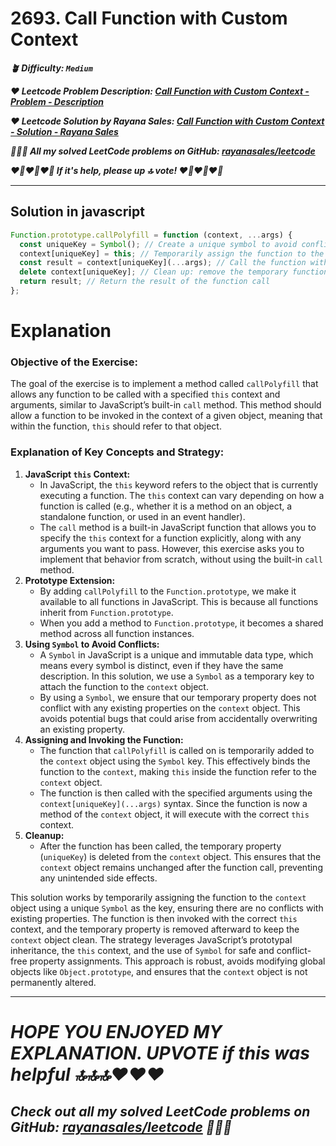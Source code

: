 # 2693. Call Function with Custom Context

**_🪴 Difficulty: `Medium`_**

**_❤️ Leetcode Problem Description: [Call Function with Custom Context - Problem - Description](https://leetcode.com/problems/call-function-with-custom-context/description/)_**

**_❤️ Leetcode Solution by Rayana Sales: [Call Function with Custom Context - Solution - Rayana Sales](https://leetcode.com/problems/call-function-with-custom-context/solutions/5612551/simple-beginner-friendly-2693-call-function-with-custom-context/)_**

**_💁🏻‍♀️ All my solved LeetCode problems on GitHub: [rayanasales/leetcode](https://github.com/rayanasales/leetcode)_**

**_❤️‍🔥❤️‍🔥❤️‍🔥 If it's help, please up 🔝 vote! ❤️‍🔥❤️‍🔥❤️‍🔥_**

---

## Solution in javascript

```js
Function.prototype.callPolyfill = function (context, ...args) {
  const uniqueKey = Symbol(); // Create a unique symbol to avoid conflicts
  context[uniqueKey] = this; // Temporarily assign the function to the context using the unique key
  const result = context[uniqueKey](...args); // Call the function with the provided arguments
  delete context[uniqueKey]; // Clean up: remove the temporary function from the context
  return result; // Return the result of the function call
};
```

# Explanation

### Objective of the Exercise:

The goal of the exercise is to implement a method called `callPolyfill` that allows any function to be called with a specified `this` context and arguments, similar to JavaScript’s built-in `call` method. This method should allow a function to be invoked in the context of a given object, meaning that within the function, `this` should refer to that object.

### Explanation of Key Concepts and Strategy:

1. **JavaScript `this` Context:**
   - In JavaScript, the `this` keyword refers to the object that is currently executing a function. The `this` context can vary depending on how a function is called (e.g., whether it is a method on an object, a standalone function, or used in an event handler).
   - The `call` method is a built-in JavaScript function that allows you to specify the `this` context for a function explicitly, along with any arguments you want to pass. However, this exercise asks you to implement that behavior from scratch, without using the built-in `call` method.
2. **Prototype Extension:**
   - By adding `callPolyfill` to the `Function.prototype`, we make it available to all functions in JavaScript. This is because all functions inherit from `Function.prototype`.
   - When you add a method to `Function.prototype`, it becomes a shared method across all function instances.
3. **Using `Symbol` to Avoid Conflicts:**
   - A `Symbol` in JavaScript is a unique and immutable data type, which means every symbol is distinct, even if they have the same description. In this solution, we use a `Symbol` as a temporary key to attach the function to the `context` object.
   - By using a `Symbol`, we ensure that our temporary property does not conflict with any existing properties on the `context` object. This avoids potential bugs that could arise from accidentally overwriting an existing property.
4. **Assigning and Invoking the Function:**
   - The function that `callPolyfill` is called on is temporarily added to the `context` object using the `Symbol` key. This effectively binds the function to the `context`, making `this` inside the function refer to the `context` object.
   - The function is then called with the specified arguments using the `context[uniqueKey](...args)` syntax. Since the function is now a method of the `context` object, it will execute with the correct `this` context.
5. **Cleanup:**
   - After the function has been called, the temporary property (`uniqueKey`) is deleted from the `context` object. This ensures that the `context` object remains unchanged after the function call, preventing any unintended side effects.

This solution works by temporarily assigning the function to the `context` object using a unique `Symbol` as the key, ensuring there are no conflicts with existing properties. The function is then invoked with the correct `this` context, and the temporary property is removed afterward to keep the `context` object clean. The strategy leverages JavaScript’s prototypal inheritance, the `this` context, and the use of `Symbol` for safe and conflict-free property assignments. This approach is robust, avoids modifying global objects like `Object.prototype`, and ensures that the `context` object is not permanently altered.

---

# **_HOPE YOU ENJOYED MY EXPLANATION. UPVOTE if this was helpful 🔝🔝🔝❤️❤️❤️_**

## **_Check out all my solved LeetCode problems on GitHub: [rayanasales/leetcode](https://github.com/rayanasales/leetcode) 🤙😚🤘_**
